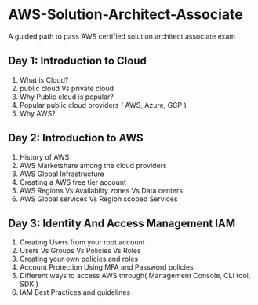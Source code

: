 # AWS-Solution-Architect-Associate
A guided path to pass AWS certified solution architect associate exam

## Day 1: Introduction to Cloud
1. What is Cloud?
2. public cloud Vs private cloud
3. Why Public cloud is popular?
4. Popular public cloud providers ( AWS, Azure, GCP )
5. Why AWS?


## Day 2: Introduction to AWS
1. History of AWS
2. AWS Marketshare among the cloud providers
3. AWS Global Infrastructure
4. Creating a AWS free tier account
5. AWS Regions Vs Availablity zones Vs Data centers
6. AWS Global services Vs Region scoped Services

## Day 3: Identity And Access Management IAM
1. Creating Users from your root account
2. Users Vs Groups Vs Policies Vs Roles
3. Creating your own policies and roles
4. Account Protection Using MFA and Password policies
5. Different ways to access AWS through( Management Console, CLI tool, SDK )
6. IAM Best Practices and guidelines
